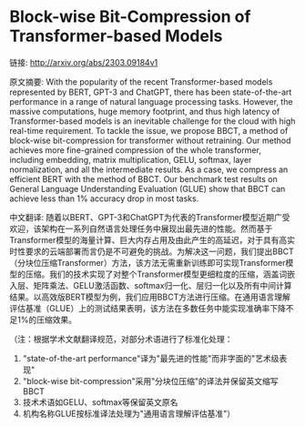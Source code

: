 # Block-wise Bit-Compression of Transformer-based Models

链接: http://arxiv.org/abs/2303.09184v1

原文摘要:
With the popularity of the recent Transformer-based models represented by
BERT, GPT-3 and ChatGPT, there has been state-of-the-art performance in a range
of natural language processing tasks. However, the massive computations, huge
memory footprint, and thus high latency of Transformer-based models is an
inevitable challenge for the cloud with high real-time requirement. To tackle
the issue, we propose BBCT, a method of block-wise bit-compression for
transformer without retraining. Our method achieves more fine-grained
compression of the whole transformer, including embedding, matrix
multiplication, GELU, softmax, layer normalization, and all the intermediate
results. As a case, we compress an efficient BERT with the method of BBCT. Our
benchmark test results on General Language Understanding Evaluation (GLUE) show
that BBCT can achieve less than 1% accuracy drop in most tasks.

中文翻译:
随着以BERT、GPT-3和ChatGPT为代表的Transformer模型近期广受欢迎，该架构在一系列自然语言处理任务中展现出最先进的性能。然而基于Transformer模型的海量计算、巨大内存占用及由此产生的高延迟，对于具有高实时性要求的云端部署而言仍是不可避免的挑战。为解决这一问题，我们提出BBCT（分块位压缩Transformer）方法，该方法无需重新训练即可实现Transformer模型的压缩。我们的技术实现了对整个Transformer模型更细粒度的压缩，涵盖词嵌入层、矩阵乘法、GELU激活函数、softmax归一化、层归一化以及所有中间计算结果。以高效版BERT模型为例，我们应用BBCT方法进行压缩。在通用语言理解评估基准（GLUE）上的测试结果表明，该方法在多数任务中能实现准确率下降不足1%的压缩效果。

（注：根据学术文献翻译规范，对部分术语进行了标准化处理：
1. "state-of-the-art performance"译为"最先进的性能"而非字面的"艺术级表现"
2. "block-wise bit-compression"采用"分块位压缩"的译法并保留英文缩写BBCT
3. 技术术语如GELU、softmax等保留英文原名
4. 机构名称GLUE按标准译法处理为"通用语言理解评估基准"）
